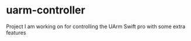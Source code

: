 # uarm-controller
Project I am working on for controlling the UArm Swift pro with some extra features
